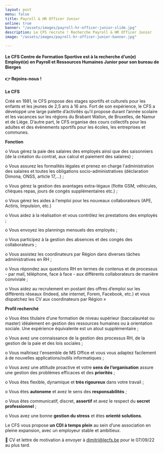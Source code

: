 ```yaml
---
layout: post
menu: false
title: Payroll & HR Officer Junior
online: true
banner: "/assets/images/payroll-hr-officer-junior-slide.jpg"
description: Le CFS recrute ! Recherche Payroll & HR Officer Junior
image: "/assets/images/payroll-hr-officer-junior-banner.jpg"

---
```

#### **Le CFS Centre de Formation Sportive est à la recherche d’un(e) Employé(e) en Payroll et Ressources Humaines Junior pour son bureau de Bierges**

#### **👉 Rejoins-nous !**

**Le CFS**

Créé en 1981, le CFS propose des stages sportifs et culturels pour les enfants et les jeunes de 2,5 ans à 16 ans. Fort de son expérience, le CFS a développé une large palette d’activités qu’il propose durant l’année scolaire et les vacances sur les régions du Brabant Wallon, de Bruxelles, de Namur et de Liège. D’autre part, le CFS organise des cours collectifs pour les adultes et des évènements sportifs pour les écoles, les entreprises et communes.

**Fonction**

o Vous gérez la paie des salaires des employés ainsi que des saisonniers (de la création du contrat, aux calcul et paiement des salaires) ;

o Vous assurez les formalités légales et prenez en charge l'administration des salaires et toutes les obligations socio-administratives (déclaration Dimona, ONSS, article 17,…) ;

o Vous gérez la gestion des avantages extra-légaux (flotte GSM, véhicules, chèques repas, jours de congés supplémentaires etc.) ;

o Vous gérez les aides à l'emploi pour les nouveaux collaborateurs (APE, Actiris, Impulsion, etc.)

o Vous aidez à la réalisation et vous contrôlez les prestations des employés ;

o Vous envoyez les plannings mensuels des employés ;

o Vous participez à la gestion des absences et des congés des collaborateurs ;

o Vous assistez les coordinateurs par Région dans diverses tâches administratives en RH ;

o Vous répondez aux questions RH en termes de contenus et de processus - par mail, téléphone, face à face - aux différents collaborateurs de manière conviviale ;

o Vous aidez au recrutement en postant des offres d’emploi sur les différents réseaux (Indeed, site internet, Forem, Facebook, etc.) et vous dispatchez les CV aux coordinateurs par Région »

**Profil recherché**

o Vous êtes titulaire d’une formation de niveau supérieur (baccalauréat ou master) idéalement en gestion des ressources humaines ou à orientation sociale. Une expérience équivalente est un atout supplémentaire ;

o Vous avez une connaissance de la gestion des processus RH, de la gestion de la paie et des lois sociales ;

o Vous maîtrisez l'ensemble de MS Office et vous vous adaptez facilement à de nouvelles applications/outils informatiques ;

o Vous avez une attitude proactive et votre **sens de l’organisation** assure une gestion des problèmes efficaces et des **priorités** ;

o Vous êtes flexible, dynamique et **très rigoureux** dans votre travail ;

o Vous êtes **autonome** et avez le sens des **responsabilités** ;

o Vous êtes communicatif, discret, **assertif** et avez le respect du **secret professionnel** ;

o Vous avez une bonne **gestion du stress** et êtes **orienté solutions**.

Le CFS vous propose **un CDI à temps plein** au sein d’une association en pleine expansion, avec un employeur stable et ambitieux.

📩 CV et lettre de motivation à envoyer à [dimitri@lecfs.be](mailto:dimitri@lecfs.be) pour le 07/09/22 au plus tard.